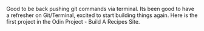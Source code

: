 Good to be back pushing git commands via terminal. Its been good to have a refresher on Git/Terminal, excited to start building things again. Here is the first project in the Odin Project - Build  A Recipes Site.